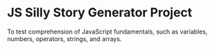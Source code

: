 # JS Silly Story Generator Project

To test comprehension of JavaScript fundamentals, such as variables, numbers, operators, strings, and arrays.